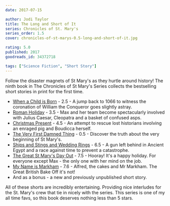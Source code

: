 ```yaml
---
date: 2017-07-15

author: Jodi Taylor
title: The Long and Short of It
series: Chronicles of St. Mary's
series_order: 1.5
cover: chronicles-of-st-marys-0.5-long-and-short-of-it.jpg

rating: 5.0
published: 2017
goodreads_id: 34372718

tags: ["Science Fiction", "Short Story"]
---
```


Follow the disaster magnets of St Mary's as they hurtle around history! The ninth book in The Chronicles of St Mary's Series collects the bestselling short stories in print for the first time.

- [When a Child is Born](2016-09-13-Jodi-Taylor---When-a-Child-is-Born.md) - 2.5 - A jump back to 1066 to witness the coronation of William the Conqueror goes slightly astray.
- [Roman Holiday](2016-09-13-Jodi-Taylor---Roman-Holiday.md) - 3.5 - Max and her team become spectacularly involved with Julius Caesar, Cleopatra and a basket of confused asps.
- [Christmas Present](2016-09-14-Jodi-Taylor---Christmas-Present.md) - 4.5 - An attempt to rescue lost historians involving an enraged pig and Boudicca herself.
- [The Very First Damned Thing](2016-09-13-Jodi-Taylor---The-Very-First-Damned-Thing.md) - 0.5 - Discover the truth about the very beginning of St Mary's.
- [Ships and Stings and Wedding Rings](2016-09-12-Jodi-Taylor---Ships-Stings-and-Wedding-Rings.md) - 6.5 - A gun left behind in Ancient Egypt and a race against time to prevent a catastrophe.
- [The Great St Mary's Day Out](2016-09-13-Jodi-Taylor---The-Great-St-Marys-Days-Out.md) - 7.5 - Hooray! It's a happy holiday. For everyone except Max - the only one with her mind on the job.
- [My Name is Markham](2017-01-25-Jodi-Taylor---My-name-is-Markham.md) - 7.6 - Alfred, the cakes and Mr Markham. The Great British Bake Off it's not!
- And as a bonus - a new and previously unpublished short story.

All of these shorts are incredibly entertaining. Providing nice interludes for the St. Mary's crew that tie in nicely with the series. This series is one of my all time favs, so this book deserves nothing less than 5 stars.
